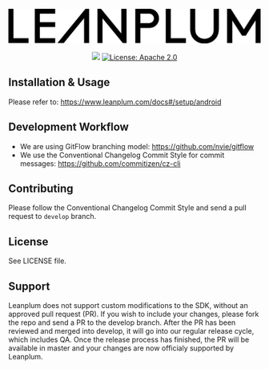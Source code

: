 ![Leanplum](Leanplum.png)

<p align="center">
<img src='https://jenkins.leanplum.com/buildStatus/icon?job=android-sdk'></a>
<a href="https://raw.githubusercontent.com/Leanplum/Leanplum-iOS-SDK/master/LICENSE"><img src="https://img.shields.io/badge/license-apache%202.0-blue.svg?style=flat" alt="License: Apache 2.0" /></a>
</p>

## Installation & Usage
Please refer to: https://www.leanplum.com/docs#/setup/android
## Development Workflow
- We are using GitFlow branching model: https://github.com/nvie/gitflow
- We use the Conventional Changelog Commit Style for commit messages: https://github.com/commitizen/cz-cli
## Contributing
Please follow the Conventional Changelog Commit Style and send a pull request to `develop` branch.
## License
See LICENSE file.
## Support
Leanplum does not support custom modifications to the SDK, without an approved pull request (PR). If you wish to include your changes, please fork the repo and send a PR to the develop branch. After the PR has been reviewed and merged into develop, it will go into our regular release cycle, which includes QA. Once the release process has finished, the PR will be available in master and your changes are now officialy supported by Leanplum.

